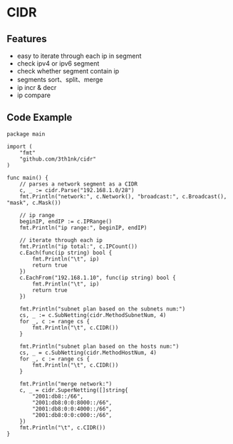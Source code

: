 # CIDR

## Features
* easy to iterate through each ip in segment
* check ipv4 or ipv6 segment
* check whether segment contain ip
* segments sort、split、merge
* ip incr & decr
* ip compare

## Code Example
```
package main

import (
	"fmt"
	"github.com/3th1nk/cidr"
)

func main() {
	// parses a network segment as a CIDR
	c, _ := cidr.Parse("192.168.1.0/28")
	fmt.Println("network:", c.Network(), "broadcast:", c.Broadcast(), "mask", c.Mask())

	// ip range
	beginIP, endIP := c.IPRange()
	fmt.Println("ip range:", beginIP, endIP)

	// iterate through each ip
	fmt.Println("ip total:", c.IPCount())
	c.Each(func(ip string) bool {
		fmt.Println("\t", ip)
		return true
	})
	c.EachFrom("192.168.1.10", func(ip string) bool {
		fmt.Println("\t", ip)
		return true
	})

	fmt.Println("subnet plan based on the subnets num:")
	cs, _ := c.SubNetting(cidr.MethodSubnetNum, 4)
	for _, c := range cs {
		fmt.Println("\t", c.CIDR())
	}

	fmt.Println("subnet plan based on the hosts num:")
	cs, _ = c.SubNetting(cidr.MethodHostNum, 4)
	for _, c := range cs {
		fmt.Println("\t", c.CIDR())
	}

	fmt.Println("merge network:")
	c, _ = cidr.SuperNetting([]string{
		"2001:db8::/66",
		"2001:db8:0:0:8000::/66",
		"2001:db8:0:0:4000::/66",
		"2001:db8:0:0:c000::/66",
	})
	fmt.Println("\t", c.CIDR())
}
```
